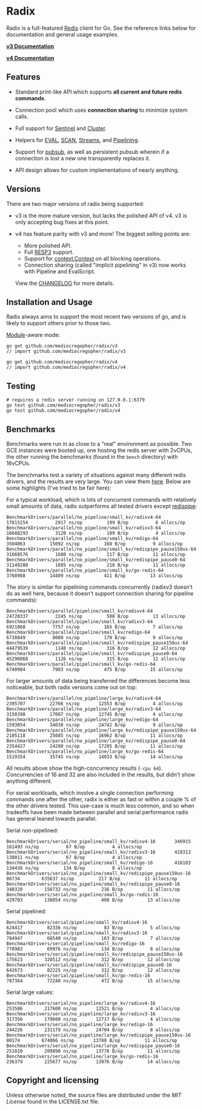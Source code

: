 # Radix

Radix is a full-featured [Redis][redis] client for Go. See the reference links
below for documentation and general usage examples.

**[v3 Documentation](https://pkg.go.dev/github.com/mediocregopher/radix/v3#section-documentation)**

**[v4 Documentation](https://pkg.go.dev/github.com/mediocregopher/radix/v4#section-documentation)**

## Features

* Standard print-like API which supports **all current and future redis commands**.

* Connection pool which uses **connection sharing** to minimize system calls.

* Full support for [Sentinel][sentinel] and [Cluster][cluster].
  
* Helpers for [EVAL][eval], [SCAN][scan], [Streams][stream], and [Pipelining][pipelining].

* Support for [pubsub][pubsub], as well as persistent pubsub wherein if a
  connection is lost a new one transparently replaces it.

* API design allows for custom implementations of nearly anything.
  
## Versions

There are two major versions of radix being supported:

* v3 is the more mature version, but lacks the polished API of v4. v3 is only accepting bug fixes at this point.
  
* v4 has feature parity with v3 and more! The biggest selling points are:

  * More polished API.
  * Full [RESP3][resp3] support.
  * Support for [context.Context][context] on all blocking operations.
  * Connection sharing (called "implicit pipelining" in v3) now works with Pipeline and EvalScript.

  View the [CHANGELOG][v4changelog] for more details.

[v4changelog]: https://github.com/mediocregopher/radix/blob/v4/CHANGELOG.md

## Installation and Usage

Radix always aims to support the most recent two versions of go, and is likely
to support others prior to those two.

[Module][module]-aware mode:

    go get github.com/mediocregopher/radix/v3
    // import github.com/mediocregopher/radix/v3

    go get github.com/mediocregopher/radix/v4
    // import github.com/mediocregopher/radix/v4

## Testing

    # requires a redis server running on 127.0.0.1:6379
    go test github.com/mediocregopher/radix/v3
    go test github.com/mediocregopher/radix/v4

## Benchmarks

Benchmarks were run in as close to a "real" environment as possible. Two GCE
instances were booted up, one hosting the redis server with 2vCPUs, the other
running the benchmarks (found in the `bench` directory) with 16vCPUs.

The benchmarks test a variety of situations against many different redis
drivers, and the results are very large. You can view them [here][bench
results]. Below are some highlights (I've tried to be fair here):

For a typical workload, which is lots of concurrent commands with relatively
small amounts of data, radix outperforms all tested drivers except
[redispipe][redispipe]:

```
BenchmarkDrivers/parallel/no_pipeline/small_kv/radixv4-64                    	17815254	      2917 ns/op	     199 B/op	       6 allocs/op
BenchmarkDrivers/parallel/no_pipeline/small_kv/radixv3-64                    	16688293	      3120 ns/op	     109 B/op	       4 allocs/op
BenchmarkDrivers/parallel/no_pipeline/small_kv/redigo-64                     	 3504063	     15092 ns/op	     168 B/op	       9 allocs/op
BenchmarkDrivers/parallel/no_pipeline/small_kv/redispipe_pause150us-64       	31668576	      1680 ns/op	     217 B/op	      11 allocs/op
BenchmarkDrivers/parallel/no_pipeline/small_kv/redispipe_pause0-64           	31149280	      1685 ns/op	     218 B/op	      11 allocs/op
BenchmarkDrivers/parallel/no_pipeline/small_kv/go-redis-64                   	 3768988	     14409 ns/op	     411 B/op	      13 allocs/op
```

The story is similar for pipelining commands concurrently (radixv3 doesn't do as
well here, because it doesn't support connection sharing for pipeline commands):

```
BenchmarkDrivers/parallel/pipeline/small_kv/radixv4-64                       	24720337	      2245 ns/op	     508 B/op	      13 allocs/op
BenchmarkDrivers/parallel/pipeline/small_kv/radixv3-64                       	 6921868	      7757 ns/op	     165 B/op	       7 allocs/op
BenchmarkDrivers/parallel/pipeline/small_kv/redigo-64                        	 6738849	      8080 ns/op	     170 B/op	       9 allocs/op
BenchmarkDrivers/parallel/pipeline/small_kv/redispipe_pause150us-64          	44479539	      1148 ns/op	     316 B/op	      12 allocs/op
BenchmarkDrivers/parallel/pipeline/small_kv/redispipe_pause0-64              	45290868	      1126 ns/op	     315 B/op	      12 allocs/op
BenchmarkDrivers/parallel/pipeline/small_kv/go-redis-64                      	 6740984	      7903 ns/op	     475 B/op	      15 allocs/op
```

For larger amounts of data being transferred the differences become less
noticeable, but both radix versions come out on top:

```
BenchmarkDrivers/parallel/no_pipeline/large_kv/radixv4-64                    	 2395707	     22766 ns/op	   12553 B/op	       4 allocs/op
BenchmarkDrivers/parallel/no_pipeline/large_kv/radixv3-64                    	 3150398	     17087 ns/op	   12745 B/op	       4 allocs/op
BenchmarkDrivers/parallel/no_pipeline/large_kv/redigo-64                     	 1593054	     34038 ns/op	   24742 B/op	       9 allocs/op
BenchmarkDrivers/parallel/no_pipeline/large_kv/redispipe_pause150us-64       	 2105118	     25085 ns/op	   16962 B/op	      11 allocs/op
BenchmarkDrivers/parallel/no_pipeline/large_kv/redispipe_pause0-64           	 2354427	     24280 ns/op	   17295 B/op	      11 allocs/op
BenchmarkDrivers/parallel/no_pipeline/large_kv/go-redis-64                   	 1519354	     35745 ns/op	   14033 B/op	      14 allocs/op
```

All results above show the high-concurrency results (`-cpu 64`). Concurrencies
of 16 and 32 are also included in the results, but didn't show anything
different.

For serial workloads, which involve a single connection performing commands
one after the other, radix is either as fast or within a couple % of the other
drivers tested. This use-case is much less common, and so when tradeoffs have
been made between parallel and serial performance radix has general leaned
towards parallel.

Serial non-pipelined:

```
BenchmarkDrivers/serial/no_pipeline/small_kv/radixv4-16 	  346915	    161493 ns/op	      67 B/op	       4 allocs/op
BenchmarkDrivers/serial/no_pipeline/small_kv/radixv3-16 	  428313	    138011 ns/op	      67 B/op	       4 allocs/op
BenchmarkDrivers/serial/no_pipeline/small_kv/redigo-16  	  416103	    134438 ns/op	     134 B/op	       8 allocs/op
BenchmarkDrivers/serial/no_pipeline/small_kv/redispipe_pause150us-16         	   86734	    635637 ns/op	     217 B/op	      11 allocs/op
BenchmarkDrivers/serial/no_pipeline/small_kv/redispipe_pause0-16             	  340320	    158732 ns/op	     216 B/op	      11 allocs/op
BenchmarkDrivers/serial/no_pipeline/small_kv/go-redis-16                     	  429703	    138854 ns/op	     408 B/op	      13 allocs/op
```

Serial pipelined:

```
BenchmarkDrivers/serial/pipeline/small_kv/radixv4-16                         	  624417	     82336 ns/op	      83 B/op	       5 allocs/op
BenchmarkDrivers/serial/pipeline/small_kv/radixv3-16                         	  784947	     68540 ns/op	     163 B/op	       7 allocs/op
BenchmarkDrivers/serial/pipeline/small_kv/redigo-16                          	  770983	     69976 ns/op	     134 B/op	       8 allocs/op
BenchmarkDrivers/serial/pipeline/small_kv/redispipe_pause150us-16            	  175623	    320512 ns/op	     312 B/op	      12 allocs/op
BenchmarkDrivers/serial/pipeline/small_kv/redispipe_pause0-16                	  642673	     82225 ns/op	     312 B/op	      12 allocs/op
BenchmarkDrivers/serial/pipeline/small_kv/go-redis-16                        	  787364	     72240 ns/op	     472 B/op	      15 allocs/op
```

Serial large values:

```
BenchmarkDrivers/serial/no_pipeline/large_kv/radixv4-16                      	  253586	    217600 ns/op	   12521 B/op	       4 allocs/op
BenchmarkDrivers/serial/no_pipeline/large_kv/radixv3-16                      	  317356	    179608 ns/op	   12717 B/op	       4 allocs/op
BenchmarkDrivers/serial/no_pipeline/large_kv/redigo-16                       	  244226	    231179 ns/op	   24704 B/op	       8 allocs/op
BenchmarkDrivers/serial/no_pipeline/large_kv/redispipe_pause150us-16         	   80174	    674066 ns/op	   13780 B/op	      11 allocs/op
BenchmarkDrivers/serial/no_pipeline/large_kv/redispipe_pause0-16             	  251810	    209890 ns/op	   13778 B/op	      11 allocs/op
BenchmarkDrivers/serial/no_pipeline/large_kv/go-redis-16                     	  236379	    225677 ns/op	   13976 B/op	      14 allocs/op
```

[bench results]: https://github.com/mediocregopher/radix/blob/v4/bench/bench_results.txt

## Copyright and licensing

Unless otherwise noted, the source files are distributed under the *MIT License*
found in the LICENSE.txt file.

[redis]: http://redis.io
[eval]: https://redis.io/commands/eval
[scan]: https://redis.io/commands/scan
[stream]: https://redis.io/topics/streams-intro
[pipelining]: https://redis.io/topics/pipelining
[pubsub]: https://redis.io/topics/pubsub
[sentinel]: http://redis.io/topics/sentinel
[cluster]: http://redis.io/topics/cluster-spec
[module]: https://github.com/golang/go/wiki/Modules
[redispipe]: https://github.com/joomcode/redispipe
[context]: https://pkg.go.dev/context
[resp3]: https://github.com/antirez/RESP3/blob/master/spec.md
